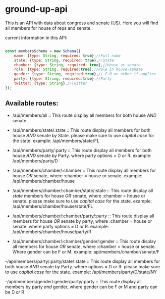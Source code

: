 # ground-up-api

This is an API with data about congress and senate (US). 
Here you will find all members for house of reps and senate.

current information in this API:

```javascript

const membersSchema = new Schema({
    name: {type: String, required: true},//Full name
    state: {type: String, required: true},//State
    chamber: {type: String, required: true},//House or senate
    role: {type: String, required:true},//Role in house-senate
    gender: {type: String, required:true},// F-M or other if applies
    party: {type: String, required:true},//Party
    twitter: {type: String},//Twitter
});

```

## Available routes:

- /api/members/all           ::    This route display all members for both house *AND* senate.

- /api/members/state/:state           ::    This route display all members for both house *AND* senate *by* State. please make sure to use *capital case* for the state. example: /api/members/state/FL

- /api/members/party/:party           ::    This route display all members for both house *AND* senate *by* Party. where party options = D *or* R. example: /api/members/party/D

- /api/members/chamber/:chamber       ::    This route display all members for house *OR* senate, where :chamber = house or senate. example: /api/members/chamber/house

- /api/members/chamber/:chamber/state/:state           ::    This route display all *state* members for  house *OR* senate, where :chamber = house or senate. please make sure to use *capital case* for the state. example: /api/members/chamber/house/state/FL

- /api/members/chamber/:chamber/party/:party           ::    This route display all members for  house *OR* senate by party, where :chamber = house or senate. where party options = D *or* R. example: /api/members/chamber/house/party/R

- /api/members/chamber/:chamber/gender/:gender         ::    This route display all members for  house *OR* senate, where :chamber = house or senate. Where gender can be F *or* M. example: api/members/chamber/senate/F 

-/api/members/party/:party/state/:state                ::    This route display all members for both house *AND* senate *by* Party. where options = D *or* R. please make sure to use *capital case* for the state. example: /api/members/party/D/state/NY

-/api/members/gender/:gender/party/:party              ::    This route display all members by party *and* gender, where gender can be F *or* M and party can be D *or* R

